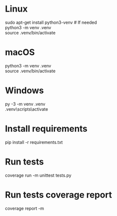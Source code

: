 # Linux
sudo apt-get install python3-venv    # If needed  
python3 -m venv .venv  
source .venv/bin/activate  

# macOS
python3 -m venv .venv  
source .venv/bin/activate  

# Windows
py -3 -m venv .venv  
.venv\scripts\activate

# Install requirements  
pip install -r requirements.txt  
  
# Run tests  
coverage run -m unittest tests.py  

# Run tests coverage report  
coverage report -m  